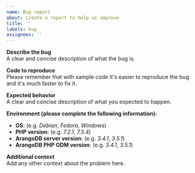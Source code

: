 ```yaml
---
name: Bug report
about: Create a report to help us improve
title: ''
labels: bug
assignees: ''
---
```


**Describe the bug**<br>
A clear and concise description of what the bug is.

**Code to reproduce**<br>
Please remember that with sample code it's easier to reproduce the bug and it's much faster to fix it.

**Expected behavior**<br>
A clear and concise description of what you expected to happen.

**Environment (please complete the following information):**

- **OS**: (e.g. _Debian_, _Fedora_, _Windows_)
- **PHP version**: (e.g. _7.2.1_, _7.3.4_)
- **ArangoDB server version**: (e.g. _3.4.1_, _3.5.1_)
- **ArangoDB PHP ODM version**: (e.g. _3.4.1_, _3.5.1_)

**Additional context**<br>
Add any other context about the problem here.
